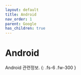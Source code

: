 ```yaml
---
layout: default
title: Android
nav_order: 1
parent: Google
has_children: true
---
```


# Android

Android 관련정보.
{: .fs-6 .fw-300 }
